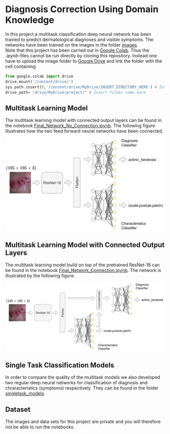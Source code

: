 # Diagnosis Correction Using Domain Knowledge
In this project a multitask classification deep neural network has been trained to predict dermatological diagnoses and visible symptoms. The networks have been trained on the images in the folder <a href="https://github.com/multitask_learning/CSTR/blob/main/images/">images</a>.<br>
Note that this project has been carried out in <a href="https://colab.research.google.com/">Google Colab</a>. Thus the *.ipynb*-files cannot be run directly by cloning this repository. Instead one have to upload the image folder to <a href="https://drive.google.com/">Google Drive</a> and link the folder with the cell containing

```python
from google.colab import drive
drive.mount('/content/drive/')
sys.path.insert(0,'/content/drive/MyDrive/INSERT_DIRECTORY_HERE') # Insert folder name here
drive_path= "drive/MyDrive/project/" # Insert folder name here
```
## Multitask Learning Model
The multitask learning model with connected output layers can be found in the notebook <a href="https://github.com/multitask_learning/CSTR/blob/main/Final_Network_No_Connection.ipynb">Final_Network_No_Connection.ipynb</a>. The following figure illustrates how the two feed forward neural networks have been connected.
<p align="center"><img src="https://github.com/AntonRydahl/multitask_learning/blob/main/figures/combined_classifier.png" alt="drawing" width="500"/></p>

## Multitask Learning Model with Connected Output Layers
The multitask learning model build on top of the pretrained ResNet-18 can be found in the notebook <a href="https://github.com/multitask_learning/CSTR/blob/main/Final_Network_Connection.ipynb">Final_Network_Connection.ipynb</a>. The network is illustrated by the following figure.
<p align="center"><img src="https://github.com/AntonRydahl/multitask_learning/blob/main/figures/final_classifier.png" alt="drawing" width="500"/></p>

## Single Task Classification Models
In order to compare the quality of the multitask models we also developed two regular deep neural networks for classification of diagnosis and chraracteristics (symptoms) respectively. They can be found in the folder <a href="https://github.com/multitask_learning/CSTR/blob/main/singletask_models/">singletask_models</a>.

## Dataset
The images and data sets for this project are private and you will therefore not be able to run the notebooks. 